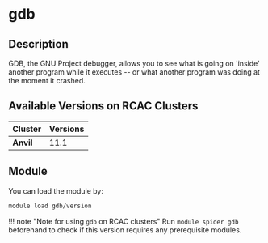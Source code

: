 # gdb

## Description
GDB, the GNU Project debugger, allows you to see what is going on 'inside' another program while it executes -- or what another program was doing at the moment it crashed.

## Available Versions on RCAC Clusters
|Cluster|Versions|
|---|---|
|**Anvil**|11.1|

## Module
You can load the module by:

```bash
module load gdb/version
```

!!! note "Note for using `gdb` on RCAC clusters"
    Run `module spider gdb` beforehand to check if this version requires any prerequisite modules.
